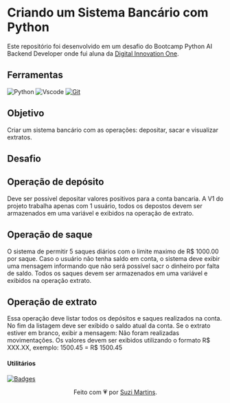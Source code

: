<h1>
  <span>Criando um Sistema Bancário com Python</span>
</h1>

Este repositório foi desenvolvido em um desafio do Bootcamp Python AI Backend Developer onde fui aluna da [Digital Innovation One](https://www.dio.me/).

## Ferramentas
![Python](https://img.shields.io/badge/python-3670A0?style=for-the-badge&logo=python&logoColor=ffdd54)
![Vscode](https://img.shields.io/badge/Vscode-007ACC?style=for-the-badge&logo=visual-studio-code&logoColor=white)
[![Git](https://img.shields.io/badge/Git-000?style=for-the-badge&logo=git&logoColor=E94D5F)](https://git-scm.com/doc) 

## Objetivo
Criar um sistema bancário com as operações: depositar, sacar e visualizar extratos.


## Desafio

## Operação de depósito
Deve ser possivel depositar valores positivos para a conta bancaria. A V1 do projeto trabalha apenas com 1 usuário, todos os depostos devem ser armazenados em uma variável e exibidos na operação de extrato.

## Operação de saque
O sistema de permitir 5 saques diários com o limite maximo de R$ 1000.00 por saque. Caso o usuário não tenha saldo em conta, o sistema deve exibir uma mensagem informando que não será possível sacr o dinheiro por falta de saldo. Todos os saques devem ser armazenados em uma variável e exibidos na operação extrato.

## Operação de extrato
Essa operação deve listar todos os depósitos e saques realizados na conta. No fim da listagem deve ser exibido o saldo atual da conta. Se o extrato estiver em branco, exibir a mensagem: Não foram realizadas movimentações.
Os valores devem ser exibidos utilizando o formato R$ XXX.XX, exemplo: 1500.45 = R$ 1500.45




#### Utilitários

[![Badges](https://img.shields.io/badge/Badges-30A3DC?style=for-the-badge)](https://github.com/digitalinnovationone/dio-lab-open-source/blob/main/utils/badges/badges.md)




<div align="center">Feito com 💗 por <a href="https://github.com/smartins19">Suzi Martins</a>.</div>
